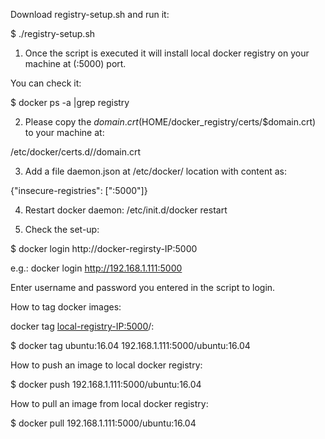 Download registry-setup.sh and run it:

$ ./registry-setup.sh

1) Once the script is executed it will install local docker registry on your machine at (:5000)
port.

You can check it:

$ docker ps -a |grep registry

2) Please copy the $domain.crt ($HOME/docker_registry/certs/$domain.crt) to your machine at:

/etc/docker/certs.d/<docker-regirsty-IP>/domain.crt

3) Add a file daemon.json at /etc/docker/ location with content as:

{"insecure-registries": ["<docker-regirsty-IP>:5000"]}

4) Restart docker daemon: /etc/init.d/docker restart

5) Check the set-up:

$ docker login http://docker-regirsty-IP:5000

e.g.: docker login http://192.168.1.111:5000

Enter username and password you entered in the script to login.

How to tag docker images:

docker tag <image-you-want-to-tag> <local-registry-IP:5000>/<image-name-of-your-choice>:<version>

$ docker tag ubuntu:16.04 192.168.1.111:5000/ubuntu:16.04

How to push an image to local docker registry:

$ docker push 192.168.1.111:5000/ubuntu:16.04

How to pull an image from local docker registry:

$ docker pull 192.168.1.111:5000/ubuntu:16.04
